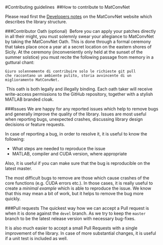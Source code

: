 #Contributing guidelines
​
##How to contribute to MatConvNet

Please read first the
[Developers notes](http://www.vlfeat.org/matconvnet/developers/) on the
MatConvNet website which describes the library structure.

###Contributor Oath (optional)
​
Before you can apply your patches directly in all their might, you must solemnly
swear your allegiance to MatConvNet by taking the MatConvNet Oath. This is done
through a formal ceremony that takes place once a year at a secret location on
the eastern shores of Sicily.  At the ceremony (inconveniently only held at the
sunset of the summer solstice) you must recite the following passage from
memory in a guttural chant:

```​
Giuro solennemente di contribuire solo le richieste git pull
che raccontano un ambiente pulito, storia avvincente di un
miglioramento MatConvNet.
```
​
This oath is both legally and illegally binding. Each oath taker will receive
write-access permissions to the GitHub repository, together with a stylish
MATLAB branded cloak.

###Issues
We are happy for any reported issues which help to remove bugs and generally
improve the quality of the library. Issues are most useful when reporting bugs,
unexpected crashes, discussing library design decisions or feature requests.

In case of reporting a bug, in order to resolve it, it is useful to know the following:
* What steps are needed to reproduce the issue
* MATLAB, compiler and CUDA version, where appropriate

Also, it is useful if you can make sure that the bug is reproducible on the
latest master.

The most difficult bugs to remove are those which cause crashes of the core
functions (e.g. CUDA errors etc.). In those cases, it is really useful to create
a *minimal example* which is able to reproduce the issue. We know that this may
mean a bit of work, but it helps to remove the bug more quickly.

###Pull requests
The quickest way how we can accept a Pull request is when it is done against
the `devel` branch. As we try to keep the `master` branch to be the latest
release version with necessary bug-fixes.

It is also much easier to accept a small Pull Requests with a single improvement
of the library. In case of more substantial changes, it is useful if a unit
test is included as well.
